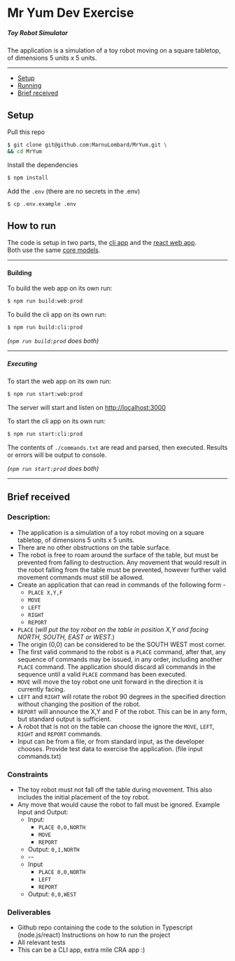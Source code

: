 # Mr Yum Dev Exercise
##### Toy Robot Simulator

The application is a simulation of a toy robot moving on a square tabletop, of dimensions 5
units x 5 units.

---

- <a href="#setup">Setup</a>
- <a href="#running">Running</a>
- <a href="#brief">Brief received</a>

## <a name="setup" href="#setup"></a> Setup

Pull this repo  
```bash
$ git clone git@github.com:MarnuLombard/MrYum.git \
&& cd MrYum
```
Install the dependencies
```bash
$ npm install
```
Add the `.env` (there are no secrets in the .env)
```bash
$ cp .env.example .env
```

## <a name="running" href="#running"></a> How to run

The code is setup in two parts, the [cli app](https://github.com/MarnuLombard/MrYum/tree/master/src/main.ts) and the [react web app](https://github.com/MarnuLombard/MrYum/tree/master/src/components/App.tsx).  
Both use the same [core models](https://github.com/MarnuLombard/MrYum/tree/master/src/robot).

 --- 

#### Building
To build the web app on its own run:
```bash
$ npm run build:web:prod
```

To build the cli app on its own run:
```bash
$ npm run build:cli:prod
```

_(`npm run build:prod` does both)_

---
##### Executing

To start the web app on its own run:
```bash
$ npm run start:web:prod
```

The server will start and listen on [http://localhost:3000](http://localhost:3000)

To start the cli app on its own run:
```bash
$ npm run start:cli:prod
```
The contents of `./commands.txt` are read and parsed, then executed. Results or errors will be output to console.


_(`npm run start:prod` does both)_

---

## <a name="brief" href="#brief_received"></a> Brief received
### Description:
- The application is a simulation of a toy robot moving on a square tabletop, of dimensions 5
units x 5 units.
- There are no other obstructions on the table surface.
- The robot is free to roam around the surface of the table, but must be prevented from falling to
destruction. Any movement that would result in the robot falling from the table must be prevented, however further valid movement commands must still be allowed.
- Create an application that can read in commands of the following form -
  * `PLACE X,Y,F`
  * `MOVE`
  * `LEFT`
  * `RIGHT`
  * `REPORT`
- `PLACE` (*will put the toy robot on the table in position X,Y and facing NORTH, SOUTH, EAST or
WEST.*)
- The origin (0,0) can be considered to be the SOUTH WEST most corner.
- The first valid command to the robot is a `PLACE` command, after that, any sequence of
commands may be issued, in any order, including another `PLACE` command. The application should discard all commands in the sequence until a valid `PLACE` command has been
executed.
- `MOVE` will move the toy robot one unit forward in the direction it is currently facing.
- `LEFT` and `RIGHT` will rotate the robot 90 degrees in the specified direction without changing
the position of the robot.
- `REPORT` will announce the X,Y and F of the robot. This can be in any form, but standard
output is sufficient.
- A robot that is not on the table can choose the ignore the `MOVE`, `LEFT`, `RIGHT` and `REPORT`
commands.
- Input can be from a file, or from standard input, as the developer chooses. Provide test data to exercise the application. (file input commands.txt)

### Constraints
- The toy robot must not fall off the table during movement. This also includes the initial
placement of the toy robot.
- Any move that would cause the robot to fall must be ignored. Example Input and Output:
  * Input:
    * `PLACE 0,0,NORTH`
    * `MOVE`
    * `REPORT`
  * Output: `0,1,NORTH`
  * --
  * Input
    * `PLACE 0,0,NORTH`
    * `LEFT`
    * `REPORT`
  * Output: `0,0,WEST`

### Deliverables
- Github repo containing the code to the solution in Typescript (node.js/react) Instructions on how to run the project
- All relevant tests
- This can be a CLI app, extra mile CRA app :)

